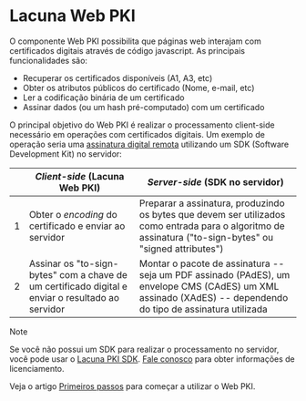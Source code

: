 ﻿# Lacuna Web PKI

O componente Web PKI possibilita que páginas web interajam com certificados digitais através de código javascript. As principais funcionalidades são:

* Recuperar os certificados disponíveis (A1, A3, etc)
* Obter os atributos públicos do certificado (Nome, e-mail, etc)
* Ler a codificação binária de um certificado
* Assinar dados (ou um hash pré-computado) com um certificado

O principal objetivo do Web PKI é realizar o processamento client-side necessário em operações com certificados digitais. Um exemplo de operação seria uma
[assinatura digital remota](../pki-guide/web-signatures/remote.md) utilizando um SDK (Software Development Kit) no servidor:

|   | *Client-side* (Lacuna Web PKI)                                                                    | *Server-side* (SDK no servidor)                                                                                                                              |
| - | ------------------------------------------------------------------------------------------------- | ------------------------------------------------------------------------------------------------------------------------------------------------------------ |
| 1 | Obter o *encoding* do certificado e enviar ao servidor                                            | Preparar a assinatura, produzindo os bytes que devem ser utilizados como entrada para o algoritmo de assinatura ("to-sign-bytes" ou "signed attributes")     |
| 2 | Assinar os "to-sign-bytes" com a chave de um certificado digital e enviar o resultado ao servidor | Montar o pacote de assinatura -- seja um PDF assinado (PAdES), um envelope CMS (CAdES) um XML assinado (XAdES) -- dependendo do tipo de assinatura utilizada |

> [!NOTE]
> Se você não possui um SDK para realizar o processamento no servidor, você pode usar o [Lacuna PKI SDK](../pki-sdk/index.md).
> [Fale conosco](https://www.lacunasoftware.com/pt/home/purchase) para obter informações de licenciamento.

Veja o artigo [Primeiros passos](get-started.md) para começar a utilizar o Web PKI.
